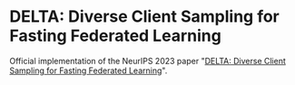 # DELTA: Diverse Client Sampling for Fasting Federated Learning
Official implementation of the NeurIPS 2023 paper "[DELTA: Diverse Client Sampling for Fasting Federated Learning](https://arxiv.org/abs/2205.13925)".
